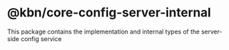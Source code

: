 # @kbn/core-config-server-internal

This package contains the implementation and internal types of the server-side config service
